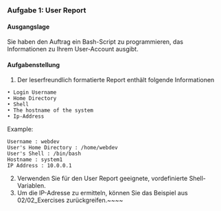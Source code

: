 ### Aufgabe 1: User Report
#### Ausgangslage
Sie haben den Auftrag ein Bash-Script zu programmieren, das Informationen zu Ihrem 
User-Account ausgibt.

#### Aufgabenstellung
1. Der leserfreundlich formatierte Report enthält folgende Informationen
```
• Login Username
• Home Directory
• Shell
• The hostname of the system
• Ip-Address
```
Example:
```
Username : webdev
User's Home Directory : /home/webdev
User's Shell : /bin/bash
Hostname : system1
IP Address : 10.0.0.1
```
2. Verwenden Sie für den User Report geeignete, vordefinierte Shell-Variablen.
3. Um die IP-Adresse zu ermitteln, können Sie das Beispiel aus 02/02_Exercises zurückgreifen.~~~~ 


